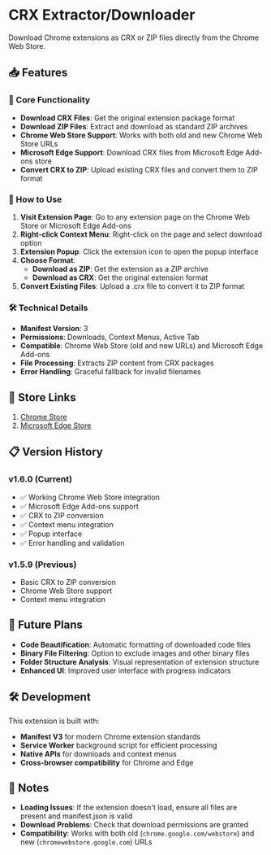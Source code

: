 # CRX Extractor/Downloader

Download Chrome extensions as CRX or ZIP files directly from the Chrome Web Store.

## 📥 Features

### 🔧 Core Functionality
- **Download CRX Files**: Get the original extension package format
- **Download ZIP Files**: Extract and download as standard ZIP archives
- **Chrome Web Store Support**: Works with both old and new Chrome Web Store URLs
- **Microsoft Edge Support**: Download CRX files from Microsoft Edge Add-ons store
- **Convert CRX to ZIP**: Upload existing CRX files and convert them to ZIP format

### 🎯 How to Use

1. **Visit Extension Page**: Go to any extension page on the Chrome Web Store or Microsoft Edge Add-ons
2. **Right-click Context Menu**: Right-click on the page and select download option
3. **Extension Popup**: Click the extension icon to open the popup interface
4. **Choose Format**:
   - **Download as ZIP**: Get the extension as a ZIP archive
   - **Download as CRX**: Get the original extension format
5. **Convert Existing Files**: Upload a .crx file to convert it to ZIP format

### 🛠️ Technical Details

- **Manifest Version**: 3
- **Permissions**: Downloads, Context Menus, Active Tab
- **Compatible**: Chrome Web Store (old and new URLs) and Microsoft Edge Add-ons
- **File Processing**: Extracts ZIP content from CRX packages
- **Error Handling**: Graceful fallback for invalid filenames

## 🔗 Store Links

1. [Chrome Store](https://chrome.google.com/webstore/detail/crx-extractordownloader/ajkhmmldknmfjnmeedkbkkojgobmljda)
2. [Microsoft Edge Store](https://microsoftedge.microsoft.com/addons/detail/crx-extractordownloader/gfgehnhkaggeillajnpegcanbdjcbeja)

## 📋 Version History

### v1.6.0 (Current)
- ✅ Working Chrome Web Store integration
- ✅ Microsoft Edge Add-ons support
- ✅ CRX to ZIP conversion
- ✅ Context menu integration
- ✅ Popup interface
- ✅ Error handling and validation

### v1.5.9 (Previous)
- Basic CRX to ZIP conversion
- Chrome Web Store support
- Context menu integration

## 🚀 Future Plans

- **Code Beautification**: Automatic formatting of downloaded code files
- **Binary File Filtering**: Option to exclude images and other binary files
- **Folder Structure Analysis**: Visual representation of extension structure
- **Enhanced UI**: Improved user interface with progress indicators

## 🛠️ Development

This extension is built with:
- **Manifest V3** for modern Chrome extension standards
- **Service Worker** background script for efficient processing
- **Native APIs** for downloads and context menus
- **Cross-browser compatibility** for Chrome and Edge

## 📝 Notes

- **Loading Issues**: If the extension doesn't load, ensure all files are present and manifest.json is valid
- **Download Problems**: Check that download permissions are granted
- **Compatibility**: Works with both old (`chrome.google.com/webstore`) and new (`chromewebstore.google.com`) URLs